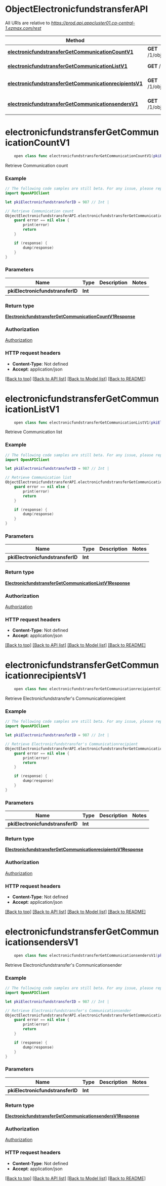 # ObjectElectronicfundstransferAPI

All URIs are relative to *https://prod.api.appcluster01.ca-central-1.ezmax.com/rest*

Method | HTTP request | Description
------------- | ------------- | -------------
[**electronicfundstransferGetCommunicationCountV1**](ObjectElectronicfundstransferAPI.md#electronicfundstransfergetcommunicationcountv1) | **GET** /1/object/electronicfundstransfer/{pkiElectronicfundstransferID}/getCommunicationCount | Retrieve Communication count
[**electronicfundstransferGetCommunicationListV1**](ObjectElectronicfundstransferAPI.md#electronicfundstransfergetcommunicationlistv1) | **GET** /1/object/electronicfundstransfer/{pkiElectronicfundstransferID}/getCommunicationList | Retrieve Communication list
[**electronicfundstransferGetCommunicationrecipientsV1**](ObjectElectronicfundstransferAPI.md#electronicfundstransfergetcommunicationrecipientsv1) | **GET** /1/object/electronicfundstransfer/{pkiElectronicfundstransferID}/getCommunicationrecipients | Retrieve Electronicfundstransfer&#39;s Communicationrecipient
[**electronicfundstransferGetCommunicationsendersV1**](ObjectElectronicfundstransferAPI.md#electronicfundstransfergetcommunicationsendersv1) | **GET** /1/object/electronicfundstransfer/{pkiElectronicfundstransferID}/getCommunicationsenders | Retrieve Electronicfundstransfer&#39;s Communicationsender


# **electronicfundstransferGetCommunicationCountV1**
```swift
    open class func electronicfundstransferGetCommunicationCountV1(pkiElectronicfundstransferID: Int, completion: @escaping (_ data: ElectronicfundstransferGetCommunicationCountV1Response?, _ error: Error?) -> Void)
```

Retrieve Communication count



### Example
```swift
// The following code samples are still beta. For any issue, please report via http://github.com/OpenAPITools/openapi-generator/issues/new
import OpenAPIClient

let pkiElectronicfundstransferID = 987 // Int | 

// Retrieve Communication count
ObjectElectronicfundstransferAPI.electronicfundstransferGetCommunicationCountV1(pkiElectronicfundstransferID: pkiElectronicfundstransferID) { (response, error) in
    guard error == nil else {
        print(error)
        return
    }

    if (response) {
        dump(response)
    }
}
```

### Parameters

Name | Type | Description  | Notes
------------- | ------------- | ------------- | -------------
 **pkiElectronicfundstransferID** | **Int** |  | 

### Return type

[**ElectronicfundstransferGetCommunicationCountV1Response**](ElectronicfundstransferGetCommunicationCountV1Response.md)

### Authorization

[Authorization](../README.md#Authorization)

### HTTP request headers

 - **Content-Type**: Not defined
 - **Accept**: application/json

[[Back to top]](#) [[Back to API list]](../README.md#documentation-for-api-endpoints) [[Back to Model list]](../README.md#documentation-for-models) [[Back to README]](../README.md)

# **electronicfundstransferGetCommunicationListV1**
```swift
    open class func electronicfundstransferGetCommunicationListV1(pkiElectronicfundstransferID: Int, completion: @escaping (_ data: ElectronicfundstransferGetCommunicationListV1Response?, _ error: Error?) -> Void)
```

Retrieve Communication list



### Example
```swift
// The following code samples are still beta. For any issue, please report via http://github.com/OpenAPITools/openapi-generator/issues/new
import OpenAPIClient

let pkiElectronicfundstransferID = 987 // Int | 

// Retrieve Communication list
ObjectElectronicfundstransferAPI.electronicfundstransferGetCommunicationListV1(pkiElectronicfundstransferID: pkiElectronicfundstransferID) { (response, error) in
    guard error == nil else {
        print(error)
        return
    }

    if (response) {
        dump(response)
    }
}
```

### Parameters

Name | Type | Description  | Notes
------------- | ------------- | ------------- | -------------
 **pkiElectronicfundstransferID** | **Int** |  | 

### Return type

[**ElectronicfundstransferGetCommunicationListV1Response**](ElectronicfundstransferGetCommunicationListV1Response.md)

### Authorization

[Authorization](../README.md#Authorization)

### HTTP request headers

 - **Content-Type**: Not defined
 - **Accept**: application/json

[[Back to top]](#) [[Back to API list]](../README.md#documentation-for-api-endpoints) [[Back to Model list]](../README.md#documentation-for-models) [[Back to README]](../README.md)

# **electronicfundstransferGetCommunicationrecipientsV1**
```swift
    open class func electronicfundstransferGetCommunicationrecipientsV1(pkiElectronicfundstransferID: Int, completion: @escaping (_ data: ElectronicfundstransferGetCommunicationrecipientsV1Response?, _ error: Error?) -> Void)
```

Retrieve Electronicfundstransfer's Communicationrecipient



### Example
```swift
// The following code samples are still beta. For any issue, please report via http://github.com/OpenAPITools/openapi-generator/issues/new
import OpenAPIClient

let pkiElectronicfundstransferID = 987 // Int | 

// Retrieve Electronicfundstransfer's Communicationrecipient
ObjectElectronicfundstransferAPI.electronicfundstransferGetCommunicationrecipientsV1(pkiElectronicfundstransferID: pkiElectronicfundstransferID) { (response, error) in
    guard error == nil else {
        print(error)
        return
    }

    if (response) {
        dump(response)
    }
}
```

### Parameters

Name | Type | Description  | Notes
------------- | ------------- | ------------- | -------------
 **pkiElectronicfundstransferID** | **Int** |  | 

### Return type

[**ElectronicfundstransferGetCommunicationrecipientsV1Response**](ElectronicfundstransferGetCommunicationrecipientsV1Response.md)

### Authorization

[Authorization](../README.md#Authorization)

### HTTP request headers

 - **Content-Type**: Not defined
 - **Accept**: application/json

[[Back to top]](#) [[Back to API list]](../README.md#documentation-for-api-endpoints) [[Back to Model list]](../README.md#documentation-for-models) [[Back to README]](../README.md)

# **electronicfundstransferGetCommunicationsendersV1**
```swift
    open class func electronicfundstransferGetCommunicationsendersV1(pkiElectronicfundstransferID: Int, completion: @escaping (_ data: ElectronicfundstransferGetCommunicationsendersV1Response?, _ error: Error?) -> Void)
```

Retrieve Electronicfundstransfer's Communicationsender



### Example
```swift
// The following code samples are still beta. For any issue, please report via http://github.com/OpenAPITools/openapi-generator/issues/new
import OpenAPIClient

let pkiElectronicfundstransferID = 987 // Int | 

// Retrieve Electronicfundstransfer's Communicationsender
ObjectElectronicfundstransferAPI.electronicfundstransferGetCommunicationsendersV1(pkiElectronicfundstransferID: pkiElectronicfundstransferID) { (response, error) in
    guard error == nil else {
        print(error)
        return
    }

    if (response) {
        dump(response)
    }
}
```

### Parameters

Name | Type | Description  | Notes
------------- | ------------- | ------------- | -------------
 **pkiElectronicfundstransferID** | **Int** |  | 

### Return type

[**ElectronicfundstransferGetCommunicationsendersV1Response**](ElectronicfundstransferGetCommunicationsendersV1Response.md)

### Authorization

[Authorization](../README.md#Authorization)

### HTTP request headers

 - **Content-Type**: Not defined
 - **Accept**: application/json

[[Back to top]](#) [[Back to API list]](../README.md#documentation-for-api-endpoints) [[Back to Model list]](../README.md#documentation-for-models) [[Back to README]](../README.md)

